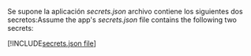 <span data-ttu-id="a6261-101">Se supone la aplicación *secrets.json* archivo contiene los siguientes dos secretos:</span><span class="sxs-lookup"><span data-stu-id="a6261-101">Assume the app's *secrets.json* file contains the following two secrets:</span></span>

[!INCLUDE[secrets.json file](secrets-json-file.md)]